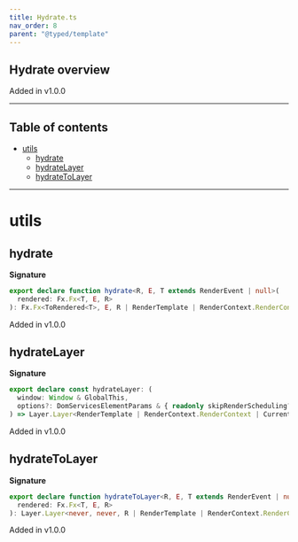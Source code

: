 ```yaml
---
title: Hydrate.ts
nav_order: 8
parent: "@typed/template"
---
```


## Hydrate overview

Added in v1.0.0

---

<h2 class="text-delta">Table of contents</h2>

- [utils](#utils)
  - [hydrate](#hydrate)
  - [hydrateLayer](#hydratelayer)
  - [hydrateToLayer](#hydratetolayer)

---

# utils

## hydrate

**Signature**

```ts
export declare function hydrate<R, E, T extends RenderEvent | null>(
  rendered: Fx.Fx<T, E, R>
): Fx.Fx<ToRendered<T>, E, R | RenderTemplate | RenderContext.RenderContext | RootElement>
```

Added in v1.0.0

## hydrateLayer

**Signature**

```ts
export declare const hydrateLayer: (
  window: Window & GlobalThis,
  options?: DomServicesElementParams & { readonly skipRenderScheduling?: boolean }
) => Layer.Layer<RenderTemplate | RenderContext.RenderContext | CurrentEnvironment | DomServices>
```

Added in v1.0.0

## hydrateToLayer

**Signature**

```ts
export declare function hydrateToLayer<R, E, T extends RenderEvent | null>(
  rendered: Fx.Fx<T, E, R>
): Layer.Layer<never, never, R | RenderTemplate | RenderContext.RenderContext | RootElement>
```

Added in v1.0.0
